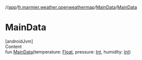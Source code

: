 //[app](../../../index.md)/[fr.marmier.weather.openweathermap](../index.md)/[MainData](index.md)/[MainData](-main-data.md)



# MainData  
[androidJvm]  
Content  
fun [MainData](-main-data.md)(temperature: [Float](https://kotlinlang.org/api/latest/jvm/stdlib/kotlin/-float/index.html), pressure: [Int](https://kotlinlang.org/api/latest/jvm/stdlib/kotlin/-int/index.html), humidity: [Int](https://kotlinlang.org/api/latest/jvm/stdlib/kotlin/-int/index.html))  



